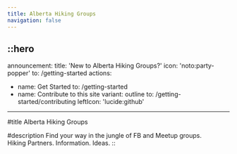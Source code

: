 ```yaml
---
title: Alberta Hiking Groups
navigation: false
---
```


::hero
---
announcement:
  title: 'New to Alberta Hiking Groups?'
  icon: 'noto:party-popper'
  to: /getting-started
actions:
  - name: Get Started
    to: /getting-started
  - name: Contribute to this site
    variant: outline
    to: /getting-started/contributing
    leftIcon: 'lucide:github'
---

#title
Alberta Hiking Groups

#description
Find your way in the jungle of FB and Meetup groups.<br>Hiking Partners. Information. Ideas.
::

